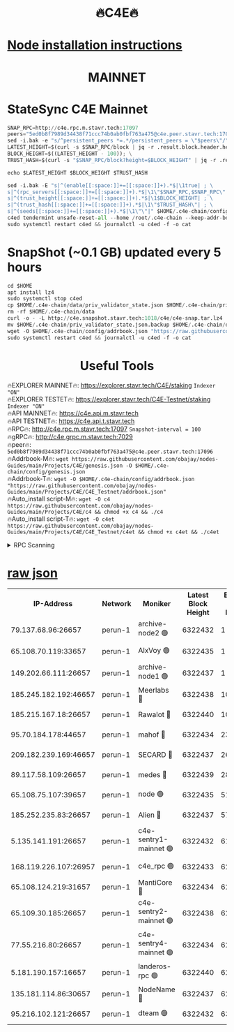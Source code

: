 <h1 align="center"> 🔥C4E🔥</h1>

[Node installation instructions](https://github.com/obajay/nodes-Guides/tree/main/Projects/C4E)
=

<h1 align="center"> MAINNET</h1>

# StateSync C4E Mainnet
```python
SNAP_RPC=http://c4e.rpc.m.stavr.tech:17097
peers="5ed0b8f7989d34438f71ccc74b0ab0fbf763a475@c4e.peer.stavr.tech:17096"
sed -i.bak -e "s/^persistent_peers *=.*/persistent_peers = \"$peers\"/" $HOME/.c4e-chain/config/config.toml
LATEST_HEIGHT=$(curl -s $SNAP_RPC/block | jq -r .result.block.header.height); \
BLOCK_HEIGHT=$((LATEST_HEIGHT - 100)); \
TRUST_HASH=$(curl -s "$SNAP_RPC/block?height=$BLOCK_HEIGHT" | jq -r .result.block_id.hash)

echo $LATEST_HEIGHT $BLOCK_HEIGHT $TRUST_HASH

sed -i.bak -E "s|^(enable[[:space:]]+=[[:space:]]+).*$|\1true| ; \
s|^(rpc_servers[[:space:]]+=[[:space:]]+).*$|\1\"$SNAP_RPC,$SNAP_RPC\"| ; \
s|^(trust_height[[:space:]]+=[[:space:]]+).*$|\1$BLOCK_HEIGHT| ; \
s|^(trust_hash[[:space:]]+=[[:space:]]+).*$|\1\"$TRUST_HASH\"| ; \
s|^(seeds[[:space:]]+=[[:space:]]+).*$|\1\"\"|" $HOME/.c4e-chain/config/config.toml
c4ed tendermint unsafe-reset-all --home /root/.c4e-chain --keep-addr-book
sudo systemctl restart c4ed && journalctl -u c4ed -f -o cat
```
# SnapShot (~0.1 GB) updated every 5 hours
```python
cd $HOME
apt install lz4
sudo systemctl stop c4ed
cp $HOME/.c4e-chain/data/priv_validator_state.json $HOME/.c4e-chain/priv_validator_state.json.backup
rm -rf $HOME/.c4e-chain/data
curl -o - -L http://c4e.snapshot.stavr.tech:1018/c4e/c4e-snap.tar.lz4 | lz4 -c -d - | tar -x -C $HOME/.c4e-chain --strip-components 2
mv $HOME/.c4e-chain/priv_validator_state.json.backup $HOME/.c4e-chain/data/priv_validator_state.json
wget -O $HOME/.c4e-chain/config/addrbook.json "https://raw.githubusercontent.com/obajay/nodes-Guides/main/Projects/C4E/addrbook.json"
sudo systemctl restart c4ed && journalctl -u c4ed -f -o cat
```
 <h1 align="center"> Useful Tools</h1>

🔥EXPLORER MAINNET🔥:  https://explorer.stavr.tech/C4E/staking            `Indexer "ON"` \
🔥EXPLORER TESTET🔥:   https://explorer.stavr.tech/C4E-Testnet/staking     `Indexer "ON"` \
🔥API MAINNET🔥:       https://c4e.api.m.stavr.tech \
🔥API TESTNET🔥:       https://c4e.api.t.stavr.tech \
🔥RPC🔥:               http://c4e.rpc.m.stavr.tech:17097                  `Snapshot-interval = 100` \
🔥gRPC🔥:              http://c4e.grpc.m.stavr.tech:7029 \
🔥peer🔥:              `5ed0b8f7989d34438f71ccc74b0ab0fbf763a475@c4e.peer.stavr.tech:17096` \
🔥Addrbook-M🔥:    ```wget https://raw.githubusercontent.com/obajay/nodes-Guides/main/Projects/C4E/genesis.json -O $HOME/.c4e-chain/config/genesis.json``` \
🔥Addrbook-T🔥:    ```wget -O $HOME/.c4e-chain/config/addrbook.json "https://raw.githubusercontent.com/obajay/nodes-Guides/main/Projects/C4E/C4E_Testnet/addrbook.json"``` \
🔥Auto_install script-M🔥: ```wget -O c4 https://raw.githubusercontent.com/obajay/nodes-Guides/main/Projects/C4E/c4 && chmod +x c4 && ./c4``` \
🔥Auto_install script-T🔥: ```wget -O c4et https://raw.githubusercontent.com/obajay/nodes-Guides/main/Projects/C4E/C4E_Testnet/c4et && chmod +x c4et && ./c4et```




<details>
<summary>RPC Scanning</summary>

<h2 align="center"> We scan nodes in real time every 4 hours. And we provide the final result of RPC endpoints.
We cannot influence the operation of these nodes in any way. </h2>


```python
If Voting Power is higher than 0 --> then the Node is a validator of the network and may be subject to attack and be a potential threat to the chain.
```
```python
We marked such validators with a red symbol
```

</details>

[raw json](https://rpc-check.c4e.stavr.tech/c4e/rpc-c4e-result.json)
=



<table><tr><th>IP-Address</th><th>Network</th><th>Moniker</th><th>Latest Block Height</th><th>Earliest Block Height</th><th>Catching Up</th><th>Tx Index</th><th>Voting Power</th><th>Scan Time</th></tr><tr><td>79.137.68.96:26657</td><td>perun-1</td><td>archive-node2 🟢</td><td>6322432</td><td>1</td><td>False</td><td>on</td><td>0</td><td>2023-12-17T05:28:36.198253014UTC</td></tr><tr><td>65.108.70.119:33657</td><td>perun-1</td><td>AlxVoy 🟢</td><td>6322435</td><td>1</td><td>False</td><td>on</td><td>0</td><td>2023-12-17T05:28:52.298707729UTC</td></tr><tr><td>149.202.66.111:26657</td><td>perun-1</td><td>archive-node1 🟢</td><td>6322437</td><td>1</td><td>False</td><td>on</td><td>0</td><td>2023-12-17T05:29:07.941623922UTC</td></tr><tr><td>185.245.182.192:46657</td><td>perun-1</td><td>Meerlabs 🔴</td><td>6322438</td><td>1051501</td><td>False</td><td>on</td><td>493550</td><td>2023-12-17T05:29:13.412593888UTC</td></tr><tr><td>185.215.167.18:26657</td><td>perun-1</td><td>Rawalot 🔴</td><td>6322440</td><td>1090501</td><td>False</td><td>on</td><td>579034</td><td>2023-12-17T05:29:24.753710875UTC</td></tr><tr><td>95.70.184.178:44657</td><td>perun-1</td><td>mahof 🔴</td><td>6322434</td><td>2342001</td><td>False</td><td>off</td><td>1357006</td><td>2023-12-17T05:28:51.561426293UTC</td></tr><tr><td>209.182.239.169:46657</td><td>perun-1</td><td>SECARD 🔴</td><td>6322437</td><td>2616101</td><td>False</td><td>off</td><td>675729</td><td>2023-12-17T05:29:05.584992525UTC</td></tr><tr><td>89.117.58.109:26657</td><td>perun-1</td><td>medes 🔴</td><td>6322439</td><td>2826001</td><td>False</td><td>off</td><td>471345</td><td>2023-12-17T05:29:19.983639022UTC</td></tr><tr><td>65.108.75.107:39657</td><td>perun-1</td><td>node 🟢</td><td>6322435</td><td>5198801</td><td>False</td><td>on</td><td>0</td><td>2023-12-17T05:28:54.710125223UTC</td></tr><tr><td>185.252.235.83:26657</td><td>perun-1</td><td>Alien 🔴</td><td>6322437</td><td>5736001</td><td>False</td><td>on</td><td>380508</td><td>2023-12-17T05:29:08.588696326UTC</td></tr><tr><td>5.135.141.191:26657</td><td>perun-1</td><td>c4e-sentry1-mainnet 🟢</td><td>6322432</td><td>6198001</td><td>False</td><td>on</td><td>0</td><td>2023-12-17T05:28:35.492303773UTC</td></tr><tr><td>168.119.226.107:26957</td><td>perun-1</td><td>c4e_rpc 🟢</td><td>6322433</td><td>6222433</td><td>False</td><td>on</td><td>0</td><td>2023-12-17T05:28:44.671353775UTC</td></tr><tr><td>65.108.124.219:31657</td><td>perun-1</td><td>MantiCore 🔴</td><td>6322434</td><td>6222434</td><td>False</td><td>off</td><td>837650</td><td>2023-12-17T05:28:51.125123358UTC</td></tr><tr><td>65.109.30.185:26657</td><td>perun-1</td><td>c4e-sentry2-mainnet 🟢</td><td>6322438</td><td>6238301</td><td>False</td><td>on</td><td>0</td><td>2023-12-17T05:29:13.099214280UTC</td></tr><tr><td>77.55.216.80:26657</td><td>perun-1</td><td>c4e-sentry4-mainnet 🟢</td><td>6322434</td><td>6241001</td><td>False</td><td>on</td><td>0</td><td>2023-12-17T05:28:51.974041433UTC</td></tr><tr><td>5.181.190.157:16657</td><td>perun-1</td><td>landeros-rpc 🟢</td><td>6322440</td><td>6278001</td><td>False</td><td>on</td><td>0</td><td>2023-12-17T05:29:24.443533545UTC</td></tr><tr><td>135.181.114.86:30657</td><td>perun-1</td><td>NodeName 🔴</td><td>6322437</td><td>6284301</td><td>False</td><td>off</td><td>333717</td><td>2023-12-17T05:29:08.288667961UTC</td></tr><tr><td>95.216.102.121:26657</td><td>perun-1</td><td>dteam 🟢</td><td>6322432</td><td>6310901</td><td>False</td><td>on</td><td>0</td><td>2023-12-17T05:28:35.825775115UTC</td></tr></table>
